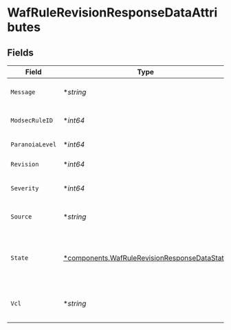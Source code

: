 # WafRuleRevisionResponseDataAttributes


## Fields

| Field                                                                                                   | Type                                                                                                    | Required                                                                                                | Description                                                                                             | Example                                                                                                 |
| ------------------------------------------------------------------------------------------------------- | ------------------------------------------------------------------------------------------------------- | ------------------------------------------------------------------------------------------------------- | ------------------------------------------------------------------------------------------------------- | ------------------------------------------------------------------------------------------------------- |
| `Message`                                                                                               | **string*                                                                                               | :heavy_minus_sign:                                                                                      | Message metadata for the rule.                                                                          |                                                                                                         |
| `ModsecRuleID`                                                                                          | **int64*                                                                                                | :heavy_minus_sign:                                                                                      | Corresponding ModSecurity rule ID.                                                                      |                                                                                                         |
| `ParanoiaLevel`                                                                                         | **int64*                                                                                                | :heavy_minus_sign:                                                                                      | Paranoia level for the rule.                                                                            |                                                                                                         |
| `Revision`                                                                                              | **int64*                                                                                                | :heavy_minus_sign:                                                                                      | Revision number.                                                                                        | 2                                                                                                       |
| `Severity`                                                                                              | **int64*                                                                                                | :heavy_minus_sign:                                                                                      | Severity metadata for the rule.                                                                         |                                                                                                         |
| `Source`                                                                                                | **string*                                                                                               | :heavy_minus_sign:                                                                                      | The ModSecurity rule logic.                                                                             |                                                                                                         |
| `State`                                                                                                 | [*components.WafRuleRevisionResponseDataState](../../models/shared/wafrulerevisionresponsedatastate.md) | :heavy_minus_sign:                                                                                      | The state, indicating if the revision is the most recent version of the rule.                           |                                                                                                         |
| `Vcl`                                                                                                   | **string*                                                                                               | :heavy_minus_sign:                                                                                      | The VCL representation of the rule logic.                                                               |                                                                                                         |